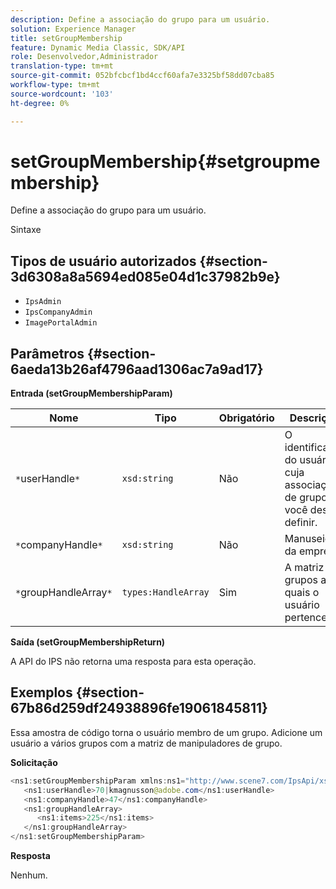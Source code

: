 ```yaml
---
description: Define a associação do grupo para um usuário.
solution: Experience Manager
title: setGroupMembership
feature: Dynamic Media Classic, SDK/API
role: Desenvolvedor,Administrador
translation-type: tm+mt
source-git-commit: 052bfcbcf1bd4ccf60afa7e3325bf58dd07cba85
workflow-type: tm+mt
source-wordcount: '103'
ht-degree: 0%

---
```



# setGroupMembership{#setgroupmembership}

Define a associação do grupo para um usuário.

Sintaxe

## Tipos de usuário autorizados {#section-3d6308a8a5694ed085e04d1c37982b9e}

* `IpsAdmin`
* `IpsCompanyAdmin`
* `ImagePortalAdmin`

## Parâmetros {#section-6aeda13b26af4796aad1306ac7a9ad17}

**Entrada (setGroupMembershipParam)**

| Nome | Tipo | Obrigatório | Descrição |
|---|---|---|---|
| `*`userHandle`*` | `xsd:string` | Não | O identificador do usuário cuja associação de grupo você deseja definir. |
| `*`companyHandle`*` | `xsd:string` | Não | Manuseio da empresa. |
| `*`groupHandleArray`*` | `types:HandleArray` | Sim | A matriz de grupos aos quais o usuário pertence. |

**Saída (setGroupMembershipReturn)**

A API do IPS não retorna uma resposta para esta operação.

## Exemplos {#section-67b86d259df24938896fe19061845811}

Essa amostra de código torna o usuário membro de um grupo. Adicione um usuário a vários grupos com a matriz de manipuladores de grupo.

**Solicitação**

```java
<ns1:setGroupMembershipParam xmlns:ns1="http://www.scene7.com/IpsApi/xsd">
   <ns1:userHandle>70|kmagnusson@adobe.com</ns1:userHandle>
   <ns1:companyHandle>47</ns1:companyHandle>
   <ns1:groupHandleArray>
      <ns1:items>225</ns1:items>
   </ns1:groupHandleArray>
</ns1:setGroupMembershipParam>
```

**Resposta**

Nenhum.
